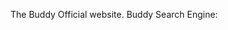 The Buddy Official website.
Buddy Search Engine: 
<!--Custom Search API of Google is used for bringing out the search results and is used for the project
The website is bringing information from another server which is already hosted
jason-p is used for the project-->